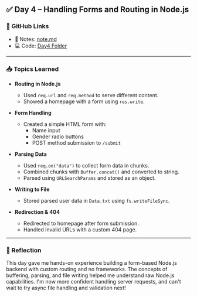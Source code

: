 ## ✅ Day 4 – Handling Forms and Routing in Node.js

### 🔗 GitHub Links
- 📘 Notes: [note.md](https://github.com/madanbelbase/NodeJS-Learning-Notes/blob/main/note.md)
- 💻 Code: [Day4 Folder](https://github.com/madanbelbase/NodeJS-Learning-Notes/tree/main/Day4)

---

### 📥 Topics Learned

- **Routing in Node.js**
  - Used `req.url` and `req.method` to serve different content.
  - Showed a homepage with a form using `res.write`.

- **Form Handling**
  - Created a simple HTML form with:
    - Name input
    - Gender radio buttons
    - POST method submission to `/submit`

- **Parsing Data**
  - Used `req.on("data")` to collect form data in chunks.
  - Combined chunks with `Buffer.concat()` and converted to string.
  - Parsed using `URLSearchParams` and stored as an object.

- **Writing to File**
  - Stored parsed user data in `Data.txt` using `fs.writeFileSync`.

- **Redirection & 404**
  - Redirected to homepage after form submission.
  - Handled invalid URLs with a custom 404 page.

---

### 💬 Reflection

This day gave me hands-on experience building a form-based Node.js backend with custom routing and no frameworks. The concepts of buffering, parsing, and file writing helped me understand raw Node.js capabilities. I'm now more confident handling server requests, and can't wait to try async file handling and validation next!

 